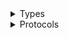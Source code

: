 <details>
<summary>Types</summary>

  - [CustomerProfilesClient](/aws-sdk-swift/reference/0.x/AWSCustomerProfiles/CustomerProfilesClient)
  - [CustomerProfilesClient.CustomerProfilesClientConfiguration](/aws-sdk-swift/reference/0.x/AWSCustomerProfiles/CustomerProfilesClient.CustomerProfilesClientConfiguration)
  - [CustomerProfilesClientLogHandlerFactory](/aws-sdk-swift/reference/0.x/AWSCustomerProfiles/CustomerProfilesClientLogHandlerFactory)
  - [CustomerProfilesClientTypes](/aws-sdk-swift/reference/0.x/AWSCustomerProfiles/CustomerProfilesClientTypes)

</details>

<details>
<summary>Protocols</summary>

  - [CustomerProfilesClientProtocol](/aws-sdk-swift/reference/0.x/AWSCustomerProfiles/CustomerProfilesClientProtocol)

</details>

